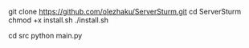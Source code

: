 git clone https://github.com/olezhaku/ServerSturm.git
cd ServerSturm
chmod +x install.sh
./install.sh

cd src
python main.py
